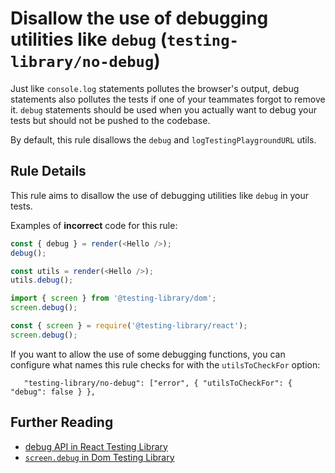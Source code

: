 # Disallow the use of debugging utilities like `debug` (`testing-library/no-debug`)

Just like `console.log` statements pollutes the browser's output, debug statements also pollutes the tests if one of your teammates forgot to remove it. `debug` statements should be used when you actually want to debug your tests but should not be pushed to the codebase.

By default, this rule disallows the `debug` and `logTestingPlaygroundURL` utils.

## Rule Details

This rule aims to disallow the use of debugging utilities like `debug` in your tests.

Examples of **incorrect** code for this rule:

```js
const { debug } = render(<Hello />);
debug();
```

```js
const utils = render(<Hello />);
utils.debug();
```

```js
import { screen } from '@testing-library/dom';
screen.debug();
```

```js
const { screen } = require('@testing-library/react');
screen.debug();
```

If you want to allow the use of some debugging functions, you can configure what names this rule checks for with the `utilsToCheckFor` option:

```
   "testing-library/no-debug": ["error", { "utilsToCheckFor": { "debug": false } },
```

## Further Reading

- [debug API in React Testing Library](https://testing-library.com/docs/react-testing-library/api#debug)
- [`screen.debug` in Dom Testing Library](https://testing-library.com/docs/dom-testing-library/api-queries#screendebug)
